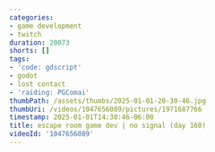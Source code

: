 ```yaml
---
categories:
- game development
- twitch
duration: 20073
shorts: []
tags:
- 'code: gdscript'
- godot
- lost contact
- 'raiding: PGComai'
thumbPath: /assets/thumbs/2025-01-01-20-30-46.jpg
thumbUri: /videos/1047656089/pictures/1971687766
timestamp: 2025-01-01T14:30:46-06:00
title: escape room game dev | no signal (day 160)
videoId: '1047656089'
---
```

